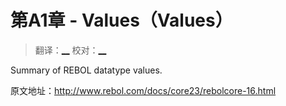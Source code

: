 # 第A1章 - Values（Values）

> 翻译：[__](#) 校对：[__](#)

Summary of REBOL datatype values.

原文地址：http://www.rebol.com/docs/core23/rebolcore-16.html